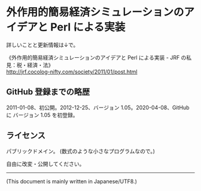 # 外作用的簡易経済シミュレーションのアイデアと Perl による実装

<!-- Time-stamp: "2020-04-08T05:25:48Z" -->

詳しいことと更新情報は↓で。

《外作用的簡易経済シミュレーションのアイデアと Perl による実装 - JRF の私見：税・経済・法》  
http://jrf.cocolog-nifty.com/society/2011/01/post.html


## GitHub 登録までの略歴

2011-01-08、初公開。2012-12-25、バージョン 1.05。2020-04-08、GitHub に
バージョン 1.05 を初登録。


## ライセンス

パブリックドメイン。 (数式のような小さなプログラムなので。)

自由に改変・公開してください。


----
(This document is mainly written in Japanese/UTF8.)
